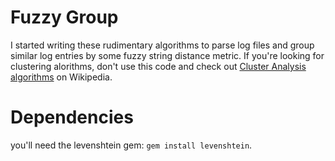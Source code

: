 # Fuzzy Group
I started writing these rudimentary algorithms to parse log files and group similar log entries by some fuzzy string distance metric. If you're looking for clustering alorithms, don't use this code and check out [Cluster Analysis algorithms](https://en.wikipedia.org/wiki/Category:Cluster_analysis_algorithms) on Wikipedia.

# Dependencies
you'll need the levenshtein gem: `gem install levenshtein`.
